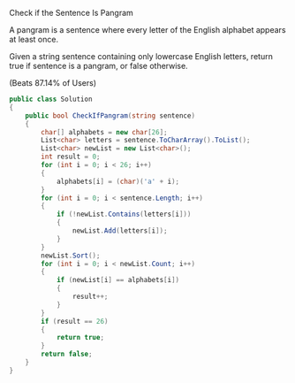  Check if the Sentence Is Pangram

A pangram is a sentence where every letter of the English alphabet appears at least once.

Given a string sentence containing only lowercase English letters, return true if sentence is a pangram, or false otherwise.

(Beats 87.14% of Users)

```csharp
public class Solution
{
    public bool CheckIfPangram(string sentence)
    {
        char[] alphabets = new char[26];
        List<char> letters = sentence.ToCharArray().ToList();
        List<char> newList = new List<char>();
        int result = 0;
        for (int i = 0; i < 26; i++)
        {
            alphabets[i] = (char)('a' + i);
        }
        for (int i = 0; i < sentence.Length; i++)
        {
            if (!newList.Contains(letters[i]))
            {
                newList.Add(letters[i]);
            }
        }
        newList.Sort();
        for (int i = 0; i < newList.Count; i++)
        {
            if (newList[i] == alphabets[i])
            {
                result++;
            }
        }
        if (result == 26)
        {
            return true;
        }
        return false;
    }
}
